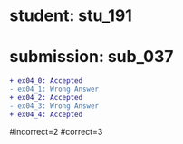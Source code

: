 # student: stu_191
# submission: sub_037

```diff
+ ex04_0: Accepted
- ex04_1: Wrong Answer
+ ex04_2: Accepted
- ex04_3: Wrong Answer
+ ex04_4: Accepted
```
#incorrect=2
#correct=3
